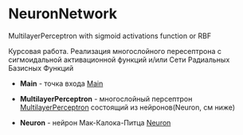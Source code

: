 # NeuronNetwork
MultilayerPerceptron with sigmoid activations function or RBF

Курсовая работа. Реализация многослойного пересептрона с сигмоидальной активационной функций 
и/или Сети Радиальных Базисных Функций

* __Main__ - точка входа [Main](https://github.com/andrey9594/NeuronNetwork/blob/master/NeuronNetwork/src/main/java/neuronnetwork/NeuronNetwork/Main.java)

* __MultilayerPerceptron__ - многослойный персептрон [MultilayerPerceptron](https://github.com/andrey9594/NeuronNetwork/blob/master/NeuronNetwork/src/main/java/neuronnetwork/NeuronNetwork/MultilayerPerceptron.java) состоящий из нейронов(Neuron, см ниже)

* __Neuron__ - нейрон Мак-Калока-Питца [Neuron](https://github.com/andrey9594/NeuronNetwork/blob/master/NeuronNetwork/src/main/java/neuronnetwork/NeuronNetwork/Neuron.java)
